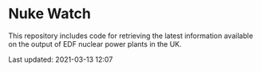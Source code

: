 # Nuke Watch

This repository includes code for retrieving the latest information available on the output of EDF nuclear power plants in the UK.

Last updated: 2021-03-13 12:07